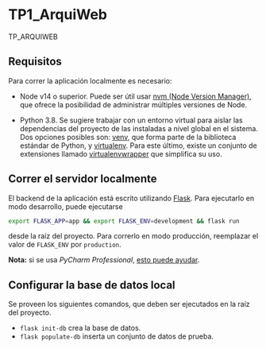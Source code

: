 # TP1_ArquiWeb
TP_ARQUIWEB

## Requisitos

Para correr la aplicación localmente es necesario:

* Node v14 o superior. Puede ser útil usar [nvm (Node Version Manager)](https://github.com/nvm-sh/nvm), 
que ofrece la posibilidad de administrar múltiples versiones de Node.

* Python 3.8. Se sugiere trabajar con un entorno virtual para aislar las dependencias del proyecto de las instaladas
a nivel global en el sistema. Dos opciones posibles son: [venv](https://docs.python.org/3.8/library/venv.html),
que forma parte de la biblioteca estándar de Python, y [virtualenv](https://pypi.org/project/virtualenv/).
Para este último, existe un conjunto de extensiones llamado [virtualenvwrapper](https://virtualenvwrapper.readthedocs.io/en/latest/)
que simplifica su uso.


## Correr el servidor localmente

El backend de la aplicación está escrito utilizando [Flask](https://flask.palletsprojects.com/en/2.0.x/).
Para ejecutarlo en modo desarrollo, puede ejecutarse
```bash
export FLASK_APP=app && export FLASK_ENV=development && flask run
```
desde la raíz del proyecto.
Para correrlo en modo producción, reemplazar el valor de `FLASK_ENV` por `production`.

__Nota:__ si se usa *PyCharm Professional*, [esto puede ayudar](https://www.jetbrains.com/help/pycharm/run-debug-configuration-flask-server.html).


## Configurar la base de datos local

Se proveen los siguientes comandos, que deben ser ejecutados en la raíz del proyecto.

* `flask init-db` crea la base de datos.
* `flask populate-db` inserta un conjunto de datos de prueba.

